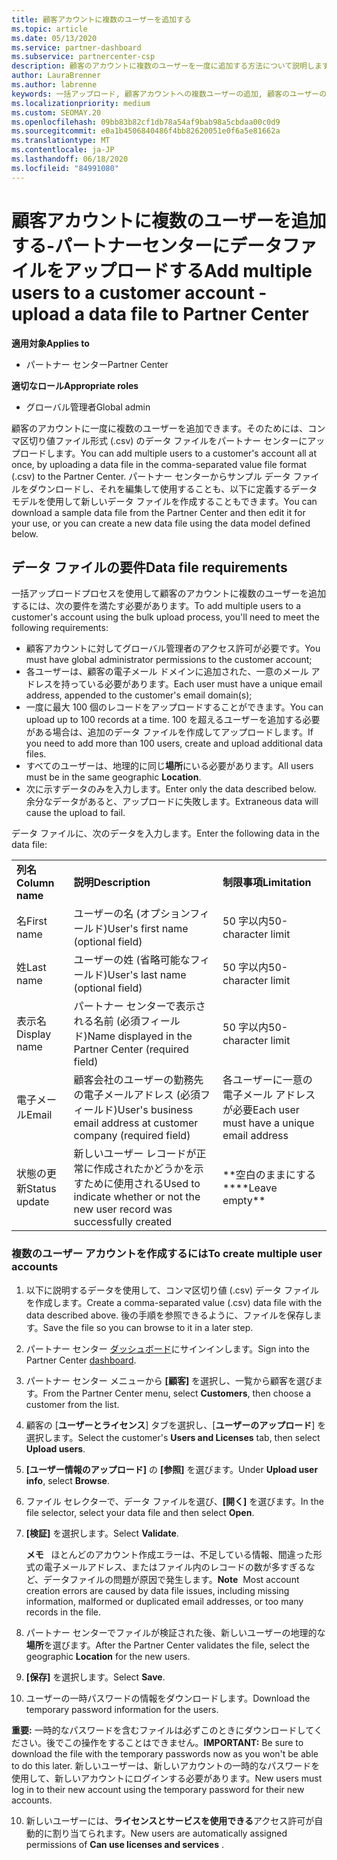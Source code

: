 ```yaml
---
title: 顧客アカウントに複数のユーザーを追加する
ms.topic: article
ms.date: 05/13/2020
ms.service: partner-dashboard
ms.subservice: partnercenter-csp
description: 顧客のアカウントに複数のユーザーを一度に追加する方法について説明します。 コンマ区切り値 (.csv) ファイル形式を使用して、パートナーセンターにデータファイルをアップロードします。
author: LauraBrenner
ms.author: labrenne
keywords: 一括アップロード, 顧客アカウントへの複数ユーザーの追加, 顧客のユーザーの追加, 顧客のユーザーの一括アップロード, 顧客アカウント, 顧客のユーザー, ユーザー
ms.localizationpriority: medium
ms.custom: SEOMAY.20
ms.openlocfilehash: 09bb83b82cf1db78a54af9bab98a5cbdaa00c0d9
ms.sourcegitcommit: e0a1b4506840486f4bb82620051e0f6a5e81662a
ms.translationtype: MT
ms.contentlocale: ja-JP
ms.lasthandoff: 06/18/2020
ms.locfileid: "84991080"
---
```

# <a name="add-multiple-users-to-a-customer-account---upload-a-data-file-to-partner-center"></a><span data-ttu-id="46122-105">顧客アカウントに複数のユーザーを追加する-パートナーセンターにデータファイルをアップロードする</span><span class="sxs-lookup"><span data-stu-id="46122-105">Add multiple users to a customer account - upload a data file to Partner Center</span></span>

<span data-ttu-id="46122-106">**適用対象**</span><span class="sxs-lookup"><span data-stu-id="46122-106">**Applies to**</span></span>

- <span data-ttu-id="46122-107">パートナー センター</span><span class="sxs-lookup"><span data-stu-id="46122-107">Partner Center</span></span>

<span data-ttu-id="46122-108">**適切なロール**</span><span class="sxs-lookup"><span data-stu-id="46122-108">**Appropriate roles**</span></span>

- <span data-ttu-id="46122-109">グローバル管理者</span><span class="sxs-lookup"><span data-stu-id="46122-109">Global admin</span></span>

<span data-ttu-id="46122-110">顧客のアカウントに一度に複数のユーザーを追加できます。そのためには、コンマ区切り値ファイル形式 (.csv) のデータ ファイルをパートナー センターにアップロードします。</span><span class="sxs-lookup"><span data-stu-id="46122-110">You can add multiple users to a customer's account all at once, by uploading a data file in the comma-separated value file format (.csv) to the Partner Center.</span></span> <span data-ttu-id="46122-111">パートナー センターからサンプル データ ファイルをダウンロードし、それを編集して使用することも、以下に定義するデータ モデルを使用して新しいデータ ファイルを作成することもできます。</span><span class="sxs-lookup"><span data-stu-id="46122-111">You can download a sample data file from the Partner Center and then edit it for your use, or you can create a new data file using the data model defined below.</span></span>

## <a name="data-file-requirements"></a><a href="" id="creatingtheimportcsvfile"></a><span data-ttu-id="46122-112">データ ファイルの要件</span><span class="sxs-lookup"><span data-stu-id="46122-112">Data file requirements</span></span>

<span data-ttu-id="46122-113">一括アップロードプロセスを使用して顧客のアカウントに複数のユーザーを追加するには、次の要件を満たす必要があります。</span><span class="sxs-lookup"><span data-stu-id="46122-113">To add multiple users to a customer's account using the bulk upload process, you'll need to meet the following requirements:</span></span>

- <span data-ttu-id="46122-114">顧客アカウントに対してグローバル管理者のアクセス許可が必要です。</span><span class="sxs-lookup"><span data-stu-id="46122-114">You must have global administrator permissions to the customer account;</span></span>
- <span data-ttu-id="46122-115">各ユーザーは、顧客の電子メール ドメインに追加された、一意のメール アドレスを持っている必要があります。</span><span class="sxs-lookup"><span data-stu-id="46122-115">Each user must have a unique email address, appended to the customer's email domain(s);</span></span>
- <span data-ttu-id="46122-116">一度に最大 100 個のレコードをアップロードすることができます。</span><span class="sxs-lookup"><span data-stu-id="46122-116">You can upload up to 100 records at a time.</span></span> <span data-ttu-id="46122-117">100 を超えるユーザーを追加する必要がある場合は、追加のデータ ファイルを作成してアップロードします。</span><span class="sxs-lookup"><span data-stu-id="46122-117">If you need to add more than 100 users, create and upload additional data files.</span></span>
- <span data-ttu-id="46122-118">すべてのユーザーは、地理的に同じ**場所**にいる必要があります。</span><span class="sxs-lookup"><span data-stu-id="46122-118">All users must be in the same geographic **Location**.</span></span>
- <span data-ttu-id="46122-119">次に示すデータのみを入力します。</span><span class="sxs-lookup"><span data-stu-id="46122-119">Enter only the data described below.</span></span> <span data-ttu-id="46122-120">余分なデータがあると、アップロードに失敗します。</span><span class="sxs-lookup"><span data-stu-id="46122-120">Extraneous data will cause the upload to fail.</span></span>

<span data-ttu-id="46122-121">データ ファイルに、次のデータを入力します。</span><span class="sxs-lookup"><span data-stu-id="46122-121">Enter the following data in the data file:</span></span>

|                 |                                                                              |                                            |
|-----------------|------------------------------------------------------------------------------|--------------------------------------------|
| <span data-ttu-id="46122-122">**列名**</span><span class="sxs-lookup"><span data-stu-id="46122-122">**Column name**</span></span> | <span data-ttu-id="46122-123">**説明**</span><span class="sxs-lookup"><span data-stu-id="46122-123">**Description**</span></span>                                                              | <span data-ttu-id="46122-124">**制限事項**</span><span class="sxs-lookup"><span data-stu-id="46122-124">**Limitation**</span></span>                             |
| <span data-ttu-id="46122-125">名</span><span class="sxs-lookup"><span data-stu-id="46122-125">First name</span></span>      | <span data-ttu-id="46122-126">ユーザーの名 (オプションフィールド)</span><span class="sxs-lookup"><span data-stu-id="46122-126">User's first name (optional field)</span></span>                                           | <span data-ttu-id="46122-127">50 字以内</span><span class="sxs-lookup"><span data-stu-id="46122-127">50-character limit</span></span>                         |
| <span data-ttu-id="46122-128">姓</span><span class="sxs-lookup"><span data-stu-id="46122-128">Last name</span></span>       | <span data-ttu-id="46122-129">ユーザーの姓 (省略可能なフィールド)</span><span class="sxs-lookup"><span data-stu-id="46122-129">User's last name (optional field)</span></span>                                            | <span data-ttu-id="46122-130">50 字以内</span><span class="sxs-lookup"><span data-stu-id="46122-130">50-character limit</span></span>                         |
| <span data-ttu-id="46122-131">表示名</span><span class="sxs-lookup"><span data-stu-id="46122-131">Display name</span></span>    | <span data-ttu-id="46122-132">パートナー センターで表示される名前 (必須フィールド)</span><span class="sxs-lookup"><span data-stu-id="46122-132">Name displayed in the Partner Center (required field)</span></span>                            | <span data-ttu-id="46122-133">50 字以内</span><span class="sxs-lookup"><span data-stu-id="46122-133">50-character limit</span></span>                         |
| <span data-ttu-id="46122-134">電子メール</span><span class="sxs-lookup"><span data-stu-id="46122-134">Email</span></span>           | <span data-ttu-id="46122-135">顧客会社のユーザーの勤務先の電子メールアドレス (必須フィールド)</span><span class="sxs-lookup"><span data-stu-id="46122-135">User's business email address at customer company (required field)</span></span>           | <span data-ttu-id="46122-136">各ユーザーに一意の電子メール アドレスが必要</span><span class="sxs-lookup"><span data-stu-id="46122-136">Each user must have a unique email address</span></span> |
| <span data-ttu-id="46122-137">状態の更新</span><span class="sxs-lookup"><span data-stu-id="46122-137">Status update</span></span>   | <span data-ttu-id="46122-138">新しいユーザー レコードが正常に作成されたかどうかを示すために使用される</span><span class="sxs-lookup"><span data-stu-id="46122-138">Used to indicate whether or not the new user record was successfully created</span></span> | <span data-ttu-id="46122-139">\*\*空白のままにする\*\*</span><span class="sxs-lookup"><span data-stu-id="46122-139">\*\*Leave empty\*\*</span></span>                        |

### <a name="to-create-multiple-user-accounts"></a><a href="" id="createmultipleuseraccounts"></a><span data-ttu-id="46122-140">複数のユーザー アカウントを作成するには</span><span class="sxs-lookup"><span data-stu-id="46122-140">To create multiple user accounts</span></span>

<a href="" id="creatingtheaccounts"></a>

1. <span data-ttu-id="46122-141">以下に説明するデータを使用して、コンマ区切り値 (.csv) データ ファイルを作成します。</span><span class="sxs-lookup"><span data-stu-id="46122-141">Create a comma-separated value (.csv) data file with the data described above.</span></span> <span data-ttu-id="46122-142">後の手順を参照できるように、ファイルを保存します。</span><span class="sxs-lookup"><span data-stu-id="46122-142">Save the file so you can browse to it in a later step.</span></span>

2. <span data-ttu-id="46122-143">パートナー センター [ダッシュボード](https://partner.microsoft.com/dashboard)にサインインします。</span><span class="sxs-lookup"><span data-stu-id="46122-143">Sign into the Partner Center [dashboard](https://partner.microsoft.com/dashboard).</span></span>

3. <span data-ttu-id="46122-144">パートナー センター メニューから **[顧客]** を選択し、一覧から顧客を選びます。</span><span class="sxs-lookup"><span data-stu-id="46122-144">From the Partner Center menu, select **Customers**, then choose a customer from the list.</span></span>

4. <span data-ttu-id="46122-145">顧客の [**ユーザーとライセンス**] タブを選択し、[**ユーザーのアップロード**] を選択します。</span><span class="sxs-lookup"><span data-stu-id="46122-145">Select the customer's **Users and Licenses** tab, then select **Upload users**.</span></span>

5. <span data-ttu-id="46122-146">**[ユーザー情報のアップロード]** の **[参照]** を選びます。</span><span class="sxs-lookup"><span data-stu-id="46122-146">Under **Upload user info**, select **Browse**.</span></span>

6. <span data-ttu-id="46122-147">ファイル セレクターで、データ ファイルを選び、**[開く]** を選びます。</span><span class="sxs-lookup"><span data-stu-id="46122-147">In the file selector, select your data file and then select **Open**.</span></span>

7. <span data-ttu-id="46122-148">**[検証]** を選択します。</span><span class="sxs-lookup"><span data-stu-id="46122-148">Select **Validate**.</span></span>

    <span data-ttu-id="46122-149">**メモ**   ほとんどのアカウント作成エラーは、不足している情報、間違った形式の電子メールアドレス、またはファイル内のレコードの数が多すぎるなど、データファイルの問題が原因で発生します。</span><span class="sxs-lookup"><span data-stu-id="46122-149">**Note**  Most account creation errors are caused by data file issues, including missing information, malformed or duplicated email addresses, or too many records in the file.</span></span>

8. <span data-ttu-id="46122-150">パートナー センターでファイルが検証された後、新しいユーザーの地理的な**場所**を選びます。</span><span class="sxs-lookup"><span data-stu-id="46122-150">After the Partner Center validates the file, select the geographic **Location** for the new users.</span></span>
9. <span data-ttu-id="46122-151">**[保存]** を選択します。</span><span class="sxs-lookup"><span data-stu-id="46122-151">Select **Save**.</span></span>
10. <span data-ttu-id="46122-152">ユーザーの一時パスワードの情報をダウンロードします。</span><span class="sxs-lookup"><span data-stu-id="46122-152">Download the temporary password information for the users.</span></span>

<span data-ttu-id="46122-153">**重要:** 一時的なパスワードを含むファイルは必ずこのときにダウンロードしてください。後でこの操作をすることはできません。</span><span class="sxs-lookup"><span data-stu-id="46122-153">**IMPORTANT:** Be sure to download the file with the temporary passwords now as you won't be able to do this later.</span></span> <span data-ttu-id="46122-154">新しいユーザーは、新しいアカウントの一時的なパスワードを使用して、新しいアカウントにログインする必要があります。</span><span class="sxs-lookup"><span data-stu-id="46122-154">New users must log in to their new account using the temporary password for their new accounts.</span></span>

10. <span data-ttu-id="46122-155">新しいユーザーには、**ライセンスとサービスを使用できる**アクセス許可が自動的に割り当てられます。</span><span class="sxs-lookup"><span data-stu-id="46122-155">New users are automatically assigned permissions of **Can use licenses and services** .</span></span> 

 

 



